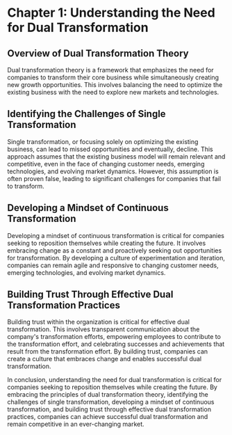 Chapter 1: Understanding the Need for Dual Transformation
=========================================================

Overview of Dual Transformation Theory
--------------------------------------

Dual transformation theory is a framework that emphasizes the need for companies to transform their core business while simultaneously creating new growth opportunities. This involves balancing the need to optimize the existing business with the need to explore new markets and technologies.

Identifying the Challenges of Single Transformation
---------------------------------------------------

Single transformation, or focusing solely on optimizing the existing business, can lead to missed opportunities and eventually, decline. This approach assumes that the existing business model will remain relevant and competitive, even in the face of changing customer needs, emerging technologies, and evolving market dynamics. However, this assumption is often proven false, leading to significant challenges for companies that fail to transform.

Developing a Mindset of Continuous Transformation
-------------------------------------------------

Developing a mindset of continuous transformation is critical for companies seeking to reposition themselves while creating the future. It involves embracing change as a constant and proactively seeking out opportunities for transformation. By developing a culture of experimentation and iteration, companies can remain agile and responsive to changing customer needs, emerging technologies, and evolving market dynamics.

Building Trust Through Effective Dual Transformation Practices
--------------------------------------------------------------

Building trust within the organization is critical for effective dual transformation. This involves transparent communication about the company's transformation efforts, empowering employees to contribute to the transformation effort, and celebrating successes and achievements that result from the transformation effort. By building trust, companies can create a culture that embraces change and enables successful dual transformation.

In conclusion, understanding the need for dual transformation is critical for companies seeking to reposition themselves while creating the future. By embracing the principles of dual transformation theory, identifying the challenges of single transformation, developing a mindset of continuous transformation, and building trust through effective dual transformation practices, companies can achieve successful dual transformation and remain competitive in an ever-changing market.

